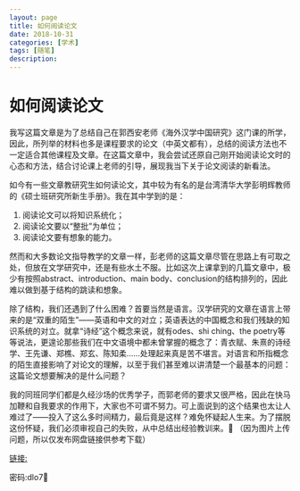 ```yaml
---
layout: page
title: 如何阅读论文
date: 2018-10-31
categories: [学术]
tags: [随笔]
description: 
---
```



# 如何阅读论文

我写这篇文章是为了总结自己在郭西安老师《海外汉学中国研究》这门课的所学，因此，所列举的材料也多是课程要求的论文（中英文都有），总结的阅读方法也不一定适合其他课程及文章。在这篇文章中，我会尝试还原自己刚开始阅读论文时的心态和方法，结合讨论课上老师的引导，展现我当下关于论文阅读的新看法。

如今有一些文章教研究生如何读论文，其中较为有名的是台湾清华大学彭明辉教师的《硕士班研究所新生手册》。我在其中学到的是：

1. 阅读论文可以将知识系统化；
2. 阅读论文要以“整批”为单位；
3. 阅读论文要有想象的能力。

然而和大多数论文指导教学的文章一样，彭老师的这篇文章尽管在思路上有可取之处，但放在文学研究中，还是有些水土不服。比如这次上课拿到的几篇文章中，极少有按照abstract、introduction、main body、conclusion的结构排列的，因此难以做到基于结构的跳读和想象。

除了结构，我们还遇到了什么困难？首要当然是语言。汉学研究的文章在语言上带来的是“双重的陌生”——英语和中文的对立；英语表达的中国概念和我们残缺的知识系统的对立。就拿“诗经”这个概念来说，就有odes、shi ching、the poetry等等说法，更遑论那些我们在中文语境中都未曾掌握的概念了：青衣赋、朱熹的诗经学、王先谦、郑樵、郑玄、陈知柔……处理起来真是苦不堪言。对语言和所指概念的陌生直接影响了对论文的理解，以至于我们甚至难以讲清楚一个最基本的问题：这篇论文想要解决的是什么问题？

我的同班同学们都是久经沙场的优秀学子，而郭老师的要求又很严格，因此在快马加鞭和自我要求的作用下，大家也不可谓不努力。可上面说到的这个结果也太让人难过了——投入了这么多时间精力，最后竟是这样？难免怀疑起人生来。为了摆脱这份怀疑，我们必须审视自己的失败，从中总结出经验教训来。
（因为图片上传问题，所以仅发布网盘链接供参考下载）

[链接:](https://pan.baidu.com/s/1ZFhkauaaCm1nmpbVVfTkPA)

密码:dlo7